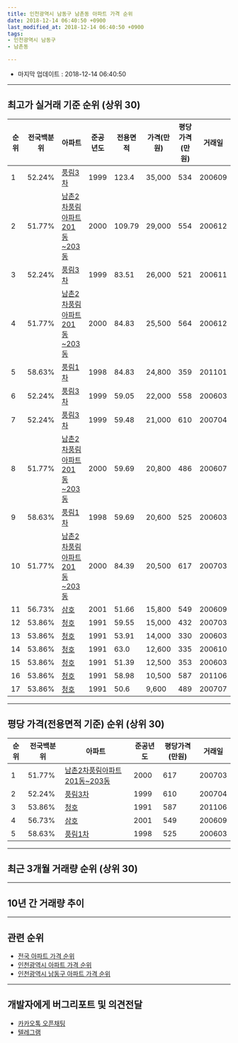```yaml
---
title: 인천광역시 남동구 남촌동 아파트 가격 순위
date: 2018-12-14 06:40:50 +0900
last_modified_at: 2018-12-14 06:40:50 +0900
tags:
- 인천광역시 남동구
- 남촌동

---
```


* 마지막 업데이트 : 2018-12-14 06:40:50

---

## 최고가 실거래 기준 순위 (상위 30)


|순위|전국백분위|아파트|준공년도|전용면적|가격(만원)|평당가격(만원)|거래일|
|---|---|---|---|---|---|---|---|
|1|52.24%|[풍림3차](https://search.naver.com/search.naver?query=%EC%9D%B8%EC%B2%9C%EA%B4%91%EC%97%AD%EC%8B%9C+%EB%82%A8%EB%8F%99%EA%B5%AC+%EB%82%A8%EC%B4%8C%EB%8F%99+%ED%92%8D%EB%A6%BC3%EC%B0%A8)|1999|123.4|35,000|534|200609|
|2|51.77%|[남촌2차풍림아파트 201동~203동](https://search.naver.com/search.naver?query=%EC%9D%B8%EC%B2%9C%EA%B4%91%EC%97%AD%EC%8B%9C+%EB%82%A8%EB%8F%99%EA%B5%AC+%EB%82%A8%EC%B4%8C%EB%8F%99+%EB%82%A8%EC%B4%8C2%EC%B0%A8%ED%92%8D%EB%A6%BC%EC%95%84%ED%8C%8C%ED%8A%B8+201%EB%8F%99%7E203%EB%8F%99)|2000|109.79|29,000|554|200612|
|3|52.24%|[풍림3차](https://search.naver.com/search.naver?query=%EC%9D%B8%EC%B2%9C%EA%B4%91%EC%97%AD%EC%8B%9C+%EB%82%A8%EB%8F%99%EA%B5%AC+%EB%82%A8%EC%B4%8C%EB%8F%99+%ED%92%8D%EB%A6%BC3%EC%B0%A8)|1999|83.51|26,000|521|200611|
|4|51.77%|[남촌2차풍림아파트 201동~203동](https://search.naver.com/search.naver?query=%EC%9D%B8%EC%B2%9C%EA%B4%91%EC%97%AD%EC%8B%9C+%EB%82%A8%EB%8F%99%EA%B5%AC+%EB%82%A8%EC%B4%8C%EB%8F%99+%EB%82%A8%EC%B4%8C2%EC%B0%A8%ED%92%8D%EB%A6%BC%EC%95%84%ED%8C%8C%ED%8A%B8+201%EB%8F%99%7E203%EB%8F%99)|2000|84.83|25,500|564|200612|
|5|58.63%|[풍림1차](https://search.naver.com/search.naver?query=%EC%9D%B8%EC%B2%9C%EA%B4%91%EC%97%AD%EC%8B%9C+%EB%82%A8%EB%8F%99%EA%B5%AC+%EB%82%A8%EC%B4%8C%EB%8F%99+%ED%92%8D%EB%A6%BC1%EC%B0%A8)|1998|84.83|24,800|359|201101|
|6|52.24%|[풍림3차](https://search.naver.com/search.naver?query=%EC%9D%B8%EC%B2%9C%EA%B4%91%EC%97%AD%EC%8B%9C+%EB%82%A8%EB%8F%99%EA%B5%AC+%EB%82%A8%EC%B4%8C%EB%8F%99+%ED%92%8D%EB%A6%BC3%EC%B0%A8)|1999|59.05|22,000|558|200603|
|7|52.24%|[풍림3차](https://search.naver.com/search.naver?query=%EC%9D%B8%EC%B2%9C%EA%B4%91%EC%97%AD%EC%8B%9C+%EB%82%A8%EB%8F%99%EA%B5%AC+%EB%82%A8%EC%B4%8C%EB%8F%99+%ED%92%8D%EB%A6%BC3%EC%B0%A8)|1999|59.48|21,000|610|200704|
|8|51.77%|[남촌2차풍림아파트 201동~203동](https://search.naver.com/search.naver?query=%EC%9D%B8%EC%B2%9C%EA%B4%91%EC%97%AD%EC%8B%9C+%EB%82%A8%EB%8F%99%EA%B5%AC+%EB%82%A8%EC%B4%8C%EB%8F%99+%EB%82%A8%EC%B4%8C2%EC%B0%A8%ED%92%8D%EB%A6%BC%EC%95%84%ED%8C%8C%ED%8A%B8+201%EB%8F%99%7E203%EB%8F%99)|2000|59.69|20,800|486|200607|
|9|58.63%|[풍림1차](https://search.naver.com/search.naver?query=%EC%9D%B8%EC%B2%9C%EA%B4%91%EC%97%AD%EC%8B%9C+%EB%82%A8%EB%8F%99%EA%B5%AC+%EB%82%A8%EC%B4%8C%EB%8F%99+%ED%92%8D%EB%A6%BC1%EC%B0%A8)|1998|59.69|20,600|525|200603|
|10|51.77%|[남촌2차풍림아파트 201동~203동](https://search.naver.com/search.naver?query=%EC%9D%B8%EC%B2%9C%EA%B4%91%EC%97%AD%EC%8B%9C+%EB%82%A8%EB%8F%99%EA%B5%AC+%EB%82%A8%EC%B4%8C%EB%8F%99+%EB%82%A8%EC%B4%8C2%EC%B0%A8%ED%92%8D%EB%A6%BC%EC%95%84%ED%8C%8C%ED%8A%B8+201%EB%8F%99%7E203%EB%8F%99)|2000|84.39|20,500|617|200703|
|11|56.73%|[삼호](https://search.naver.com/search.naver?query=%EC%9D%B8%EC%B2%9C%EA%B4%91%EC%97%AD%EC%8B%9C+%EB%82%A8%EB%8F%99%EA%B5%AC+%EB%82%A8%EC%B4%8C%EB%8F%99+%EC%82%BC%ED%98%B8)|2001|51.66|15,800|549|200609|
|12|53.86%|[청호](https://search.naver.com/search.naver?query=%EC%9D%B8%EC%B2%9C%EA%B4%91%EC%97%AD%EC%8B%9C+%EB%82%A8%EB%8F%99%EA%B5%AC+%EB%82%A8%EC%B4%8C%EB%8F%99+%EC%B2%AD%ED%98%B8)|1991|59.55|15,000|432|200703|
|13|53.86%|[청호](https://search.naver.com/search.naver?query=%EC%9D%B8%EC%B2%9C%EA%B4%91%EC%97%AD%EC%8B%9C+%EB%82%A8%EB%8F%99%EA%B5%AC+%EB%82%A8%EC%B4%8C%EB%8F%99+%EC%B2%AD%ED%98%B8)|1991|53.91|14,000|330|200603|
|14|53.86%|[청호](https://search.naver.com/search.naver?query=%EC%9D%B8%EC%B2%9C%EA%B4%91%EC%97%AD%EC%8B%9C+%EB%82%A8%EB%8F%99%EA%B5%AC+%EB%82%A8%EC%B4%8C%EB%8F%99+%EC%B2%AD%ED%98%B8)|1991|63.0|12,600|335|200610|
|15|53.86%|[청호](https://search.naver.com/search.naver?query=%EC%9D%B8%EC%B2%9C%EA%B4%91%EC%97%AD%EC%8B%9C+%EB%82%A8%EB%8F%99%EA%B5%AC+%EB%82%A8%EC%B4%8C%EB%8F%99+%EC%B2%AD%ED%98%B8)|1991|51.39|12,500|353|200603|
|16|53.86%|[청호](https://search.naver.com/search.naver?query=%EC%9D%B8%EC%B2%9C%EA%B4%91%EC%97%AD%EC%8B%9C+%EB%82%A8%EB%8F%99%EA%B5%AC+%EB%82%A8%EC%B4%8C%EB%8F%99+%EC%B2%AD%ED%98%B8)|1991|58.98|10,500|587|201106|
|17|53.86%|[청호](https://search.naver.com/search.naver?query=%EC%9D%B8%EC%B2%9C%EA%B4%91%EC%97%AD%EC%8B%9C+%EB%82%A8%EB%8F%99%EA%B5%AC+%EB%82%A8%EC%B4%8C%EB%8F%99+%EC%B2%AD%ED%98%B8)|1991|50.6|9,600|489|200707|


---

## 평당 가격(전용면적 기준) 순위 (상위 30)


|순위|전국백분위|아파트|준공년도|평당가격(만원)|거래일|
|---|---|---|---|---|---|
|1|51.77%|[남촌2차풍림아파트 201동~203동](https://search.naver.com/search.naver?query=%EC%9D%B8%EC%B2%9C%EA%B4%91%EC%97%AD%EC%8B%9C+%EB%82%A8%EB%8F%99%EA%B5%AC+%EB%82%A8%EC%B4%8C%EB%8F%99+%EB%82%A8%EC%B4%8C2%EC%B0%A8%ED%92%8D%EB%A6%BC%EC%95%84%ED%8C%8C%ED%8A%B8+201%EB%8F%99%7E203%EB%8F%99)|2000|617|200703|
|2|52.24%|[풍림3차](https://search.naver.com/search.naver?query=%EC%9D%B8%EC%B2%9C%EA%B4%91%EC%97%AD%EC%8B%9C+%EB%82%A8%EB%8F%99%EA%B5%AC+%EB%82%A8%EC%B4%8C%EB%8F%99+%ED%92%8D%EB%A6%BC3%EC%B0%A8)|1999|610|200704|
|3|53.86%|[청호](https://search.naver.com/search.naver?query=%EC%9D%B8%EC%B2%9C%EA%B4%91%EC%97%AD%EC%8B%9C+%EB%82%A8%EB%8F%99%EA%B5%AC+%EB%82%A8%EC%B4%8C%EB%8F%99+%EC%B2%AD%ED%98%B8)|1991|587|201106|
|4|56.73%|[삼호](https://search.naver.com/search.naver?query=%EC%9D%B8%EC%B2%9C%EA%B4%91%EC%97%AD%EC%8B%9C+%EB%82%A8%EB%8F%99%EA%B5%AC+%EB%82%A8%EC%B4%8C%EB%8F%99+%EC%82%BC%ED%98%B8)|2001|549|200609|
|5|58.63%|[풍림1차](https://search.naver.com/search.naver?query=%EC%9D%B8%EC%B2%9C%EA%B4%91%EC%97%AD%EC%8B%9C+%EB%82%A8%EB%8F%99%EA%B5%AC+%EB%82%A8%EC%B4%8C%EB%8F%99+%ED%92%8D%EB%A6%BC1%EC%B0%A8)|1998|525|200603|


---

## 최근 3개월 거래량 순위 (상위 30)


<div style="width:100%;">
    <canvas id="deal_count_ranking" height="250"></canvas>
</div>


<script>
new Chart(document.getElementById("deal_count_ranking"), {
    type: 'horizontalBar',
    data: {
        labels: ['풍림3차', '풍림1차', '남촌2차풍림아파트 201동~203동'],
        datasets: [{
            label: '실거래 수',
            data: [5, 2, 2],
            borderColor: "rgba(255, 0, 128, 1)",
            backgroundColor: "rgba(255, 0, 128, 0.5)",
            fill: false,
        }]
    },
    options: {
        responsive: true,
        title: {
            display: true,
            text: '최근 3개월 거래량 순위'
        },
        tooltips: {
            mode: 'index',
            intersect: false,
            callbacks: {
                title: function(tooltipItems, data) {
                    return "실거래 수:";
                },
                label: function(tooltipItem, data) {
                    return data.labels[tooltipItem.index] + ": " + tooltipItem.xLabel;
                }
            }
        },
        hover: {
            mode: 'nearest',
            intersect: true
        },
        scales: {
            xAxes: [{
                display: true,
                scaleLabel: {
                    display: true,
                    labelString: '실거래 수'
                },
                ticks: {
                    suggestedMin: 0,
                }
            }],
            yAxes: [{
                display: true,
                ticks: {
                    autoSkip: false,
                    callback: function(value, index, values) {
                        if (value.length > 15)
                            return value.substr(0, 13) + "...";
                        else
                            return value;
                    }
                },
                scaleLabel: {
                    display: false,
                }
            }]
        }
    }
});

</script>


---

## 10년 간 거래량 추이


<div style="width:100%;">
    <canvas id="deal_progress" height="250"></canvas>
</div>

<script>
new Chart(document.getElementById("deal_progress"), {
    type: 'line',
    data: {
        labels: ['200812','200901','200902','200903','200904','200905','200906','200907','200908','200909','200910','200911','200912','201001','201002','201003','201004','201005','201006','201007','201008','201009','201010','201011','201012','201101','201102','201103','201104','201105','201106','201107','201108','201109','201110','201111','201112','201201','201202','201203','201204','201205','201206','201207','201208','201209','201210','201211','201212','201301','201302','201303','201304','201305','201306','201307','201308','201309','201310','201311','201312','201401','201402','201403','201404','201405','201406','201407','201408','201409','201410','201411','201412','201501','201502','201503','201504','201505','201506','201507','201508','201509','201510','201511','201512','201601','201602','201603','201604','201605','201606','201607','201608','201609','201610','201611','201612','201701','201702','201703','201704','201705','201706','201707','201708','201709','201710','201711','201712','201801','201802','201803','201804','201805','201806','201807','201808','201809','201810','201811','201812'],
        datasets: [{
            label: '실거래 수',
            pointRadius: 1,
            data: [3, 2, 1, 3, 7, 16, 11, 19, 21, 14, 8, 1, 6, 12, 12, 5, 7, 3, 9, 9, 6, 10, 12, 6, 6, 8, 8, 6, 5, 14, 13, 8, 13, 11, 6, 6, 4, 9, 7, 12, 7, 9, 7, 8, 8, 8, 7, 11, 2, 2, 7, 15, 26, 14, 4, 4, 12, 9, 9, 6, 6, 14, 18, 12, 11, 10, 6, 7, 11, 9, 9, 7, 3, 8, 16, 24, 14, 21, 15, 7, 10, 14, 9, 6, 4, 3, 4, 16, 5, 11, 8, 7, 14, 8, 10, 6, 5, 1, 7, 12, 9, 6, 8, 12, 9, 14, 12, 4, 7, 7, 2, 9, 5, 4, 5, 8, 13, 12, 8, 1, 0],
            borderColor: "rgba(255, 201, 14, 1)",
            backgroundColor: "rgba(255, 201, 14, 0.5)",
            fill: true,
        }]
    },
    options: {
        responsive: true,
        title: {
            display: true,
            text: '10년간 거래량 추이'
        },
        tooltips: {
            mode: 'index',
            intersect: false,
        },
        hover: {
            mode: 'nearest',
            intersect: true
        },
        scales: {
            xAxes: [{
                display: true,
                scaleLabel: {
                    display: true,
                    labelString: '년/월'
                }
            }],
            yAxes: [{
                display: true,
                ticks: {
                    suggestedMin: 0,
                },
                scaleLabel: {
                    display: true,
                    labelString: '실거래 수'
                }
            }]
        }
    }
});

</script>


---

## 관련 순위

- [전국 아파트 가격 순위](https://inasie.github.io/apt-ranking/전국)
- [인천광역시 아파트 가격 순위](https://inasie.github.io/apt-ranking/인천광역시)
- [인천광역시 남동구 아파트 가격 순위](https://inasie.github.io/apt-ranking/인천광역시-남동구)


---

## 개발자에게 버그리포트 및 의견전달

- [카카오톡 오픈채팅](https://open.kakao.com/o/gLJUAP4)
- [텔레그램](https://t.me/inasie)

